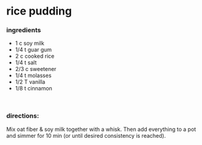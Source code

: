 # rice pudding

### ingredients
- 1 c soy milk
- 1/4 t guar gum
- 2 c cooked rice
- 1/4 t salt
- 2/3 c sweetener
- 1/4 t molasses
- 1/2 T vanilla
- 1/8 t cinnamon

<br>

### directions:

Mix oat fiber & soy milk together with a whisk. Then add everything to a pot and simmer for 10 min (or until desired consistency is reached).

